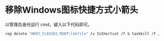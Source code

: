 # 移除Windows图标快捷方式小箭头

以管理员身份运行 cmd，键入以下代码即可。

```scheme
reg delete "HKEY_CLASSES_ROOT\lnkfile" /v IsShortcut /f & taskkill /f /im explorer.exe & start explorer.exe 
```
